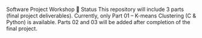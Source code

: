 Software Project Workshop
📌 Status
This repository will include 3 parts (final project deliverables).
Currently, only Part 01 – K-means Clustering (C & Python) is available.
Parts 02 and 03 will be added after completion of the final project.
